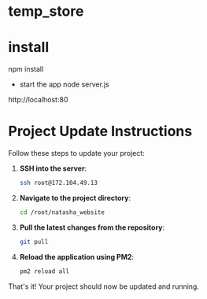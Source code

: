 # temp_store

# install

npm install

- start the app
node server.js

http://localhost:80


# Project Update Instructions

Follow these steps to update your project:

1. **SSH into the server**:  
   ```bash
   ssh root@172.104.49.13
   ```

2. **Navigate to the project directory**:  
   ```bash
   cd /root/natasha_website
   ```

3. **Pull the latest changes from the repository**:  
   ```bash
   git pull
   ```

4. **Reload the application using PM2**:  
   ```bash
   pm2 reload all
   ```

That's it! Your project should now be updated and running.